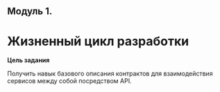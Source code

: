 ## Модуль 1.
# Жизненный цикл разработки

**Цель задания**

Получить навык базового описания контрактов для взаимодействия сервисов между собой посредством API.